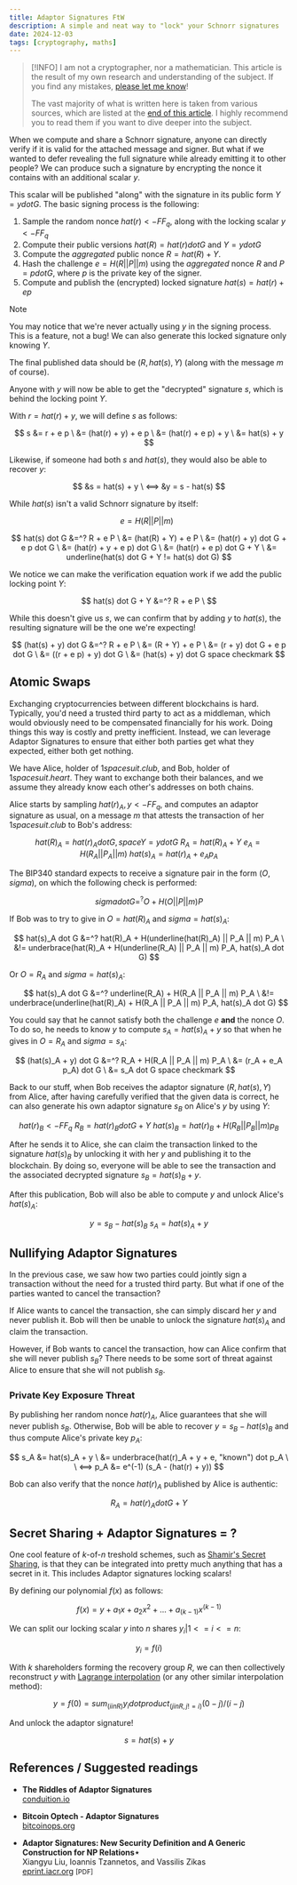 ```yaml
---
title: Adaptor Signatures FtW
description: A simple and neat way to "lock" your Schnorr signatures
date: 2024-12-03
tags: [cryptography, maths]
---
```


> [!INFO]
> I am not a cryptographer, nor a mathematician. This article is the result of my own research and understanding of the subject. If you find any mistakes, [please let me know](mailto:hi@cstef.dev)!
>
> The vast majority of what is written here is taken from various sources, which are listed at the [end of this article](#references--suggested-readings). I highly recommend you to read them if you want to dive deeper into the subject.

When we compute and share a Schnorr signature, anyone can directly verify if it is valid for the attached message and signer. But what if we wanted to defer revealing the full signature while already emitting it to other people? We can produce such a signature by encrypting the nonce it contains with an additional scalar $y$.

This scalar will be published "along" with the signature in its public form $Y = y dot G$. The basic signing process is the following:

1. Sample the random nonce $hat(r) <- FF_q$, along with the locking scalar $y <- FF_q$
2. Compute their public versions $hat(R) = hat(r) dot G$ and $Y = y dot G$
3. Compute the _aggregated_ public nonce $R = hat(R) + Y$.
4. Hash the challenge $e = H(R || P || m)$ using the _aggregated_ nonce $R$ and $P = p dot G$, where $p$ is the private key of the signer.
5. Compute and publish the (encrypted) locked signature $hat(s) = hat(r) + e p$

> [!NOTE]
> You may notice that we're never actually using $y$ in the signing process. This is a feature, not a bug! We can also generate this locked signature only knowing $Y$.

The final published data should be $(R, hat(s), Y)$ (along with the message $m$ of course).

Anyone with $y$ will now be able to get the "decrypted" signature $s$, which is behind the locking point $Y$.

With $r = hat(r) + y$, we will define $s$ as follows:

$$
s &= r + e p \
  &= (hat(r) + y) + e p \
  &= (hat(r) + e p) + y \
  &= hat(s) + y
$$

Likewise, if someone had both $s$ and $hat(s)$, they would also be able to recover $y$:

$$
&s = hat(s) + y \
<==> &y = s - hat(s)
$$

While $hat(s)$ isn't a valid Schnorr signature by itself:

$$
e = H(R || P || m) \ \
$$

$$
hat(s) dot G &=^? R + e P \
             &= (hat(R) + Y) + e P \
             &= (hat(r) + y) dot G + e p dot G \
             &= (hat(r) + y + e p) dot G \
             &= (hat(r) + e p) dot G + Y \
             &= underline(hat(s) dot G + Y != hat(s) dot G)
$$

We notice we can make the verification equation work if we add the public locking point $Y$:

$$
hat(s) dot G + Y &=^? R + e P \
$$

While this doesn't give us $s$, we can confirm that by adding $y$ to $hat(s)$, the resulting signature will be the one we're expecting!

$$
(hat(s) + y) dot G &=^? R + e P \
                   &= (R + Y) + e P \
                   &= (r + y) dot G + e p dot G \
                   &= ((r + e p) + y) dot G \
                   &= (hat(s) + y) dot G space checkmark
$$

## Atomic Swaps

Exchanging cryptocurrencies between different blockchains is hard. Typically, you'd need a trusted third party to act as a middleman, which would obviously need to be compensated financially for his work. Doing things this way is costly and pretty inefficient. Instead, we can leverage Adaptor Signatures to ensure that either both parties get what they expected, either both get nothing.

We have Alice, holder of $1 space suit.club$, and Bob, holder of $1 space suit.heart$. They want to exchange both their balances, and we assume they already know each other's addresses on both chains.

Alice starts by sampling $hat(r)_A, y <- FF_q$, and computes an adaptor signature as usual, on a message $m$ that attests the transaction of her $1 space suit.club$ to Bob's address:

$$
hat(R)_A = hat(r)_A dot G, space Y = y dot G \
R_A = hat(R)_A + Y \
e_A = H(R_A || P_A || m) \
hat(s)_A = hat(r)_A + e_A p_A
$$

The BIP340 standard expects to receive a signature pair in the form $(O, sigma)$, on which the following check is performed:

$$
sigma dot G =^? O + H(O || P || m) P
$$

If Bob was to try to give in $O = hat(R)_A$ and $sigma = hat(s)_A$:

$$
hat(s)_A dot G &=^? hat(R)_A + H(underline(hat(R)_A) || P_A || m) P_A \
             &!= underbrace(hat(R)_A + H(underline(R_A) || P_A || m) P_A, hat(s)_A dot G)
$$

Or $O = R_A$ and $sigma = hat(s)_A$:

$$
hat(s)_A dot G &=^? underline(R_A) + H(R_A || P_A || m) P_A \
             &!= underbrace(underline(hat(R)_A) + H(R_A || P_A || m) P_A, hat(s)_A dot G)
$$

You could say that he cannot satisfy both the challenge $e$ **and** the nonce $O$. To do so, he needs to know $y$ to compute $s_A = hat(s)_A + y$ so that when he gives in $O = R_A$ and $sigma = s_A$:

$$
(hat(s)_A + y) dot G &=^? R_A + H(R_A || P_A || m) P_A \
                   &= (r_A + e_A p_A) dot G \
                   &= s_A dot G space checkmark
$$

Back to our stuff, when Bob receives the adaptor signature $(R, hat(s), Y)$ from Alice, after having carefully verified that the given data is correct, he can also generate his own adaptor signature $s_B$ on Alice's $y$ by using $Y$:

$$
hat(r)_B <- FF_q \
R_B = hat(r)_B dot G + Y \
hat(s)_B = hat(r)_B + H(R_B || P_B || m) p_B
$$

After he sends it to Alice, she can claim the transaction linked to the signature $hat(s)_B$ by unlocking it with her $y$ and publishing it to the blockchain. By doing so, everyone will be able to see the transaction and the associated decrypted signature $s_B = hat(s)_B + y$.

After this publication, Bob will also be able to compute $y$ and unlock Alice's $hat(s)_A$:

$$
y = s_B - hat(s)_B \
s_A = hat(s)_A + y
$$

## Nullifying Adaptor Signatures

In the previous case, we saw how two parties could jointly sign a transaction without the need for a trusted third party. But what if one of the parties wanted to cancel the transaction? 

If Alice wants to cancel the transaction, she can simply discard her $y$ and never publish it. Bob will then be unable to unlock the signature $hat(s)_A$ and claim the transaction.

However, if Bob wants to cancel the transaction, how can Alice confirm that she will never publish $s_B$? There needs to be some sort of threat against Alice to ensure that she will not publish $s_B$.

### Private Key Exposure Threat

By publishing her random nonce $hat(r)_A$, Alice guarantees that she will never publish $s_B$. Otherwise, Bob will be able to recover $y = s_B - hat(s)_B$ and thus compute Alice's private key $p_A$:

$$
s_A &= hat(s)_A + y \
    &= underbrace(hat(r)_A + y + e, "known") dot p_A \ \
<==> p_A &= e^(-1) (s_A - (hat(r) + y))
$$

Bob can also verify that the nonce $hat(r)_A$ published by Alice is authentic:

$$
R_A = hat(r)_A dot G + Y
$$

## Secret Sharing + Adaptor Signatures = ?

One cool feature of $k$-of-$n$ treshold schemes, such as [Shamir's Secret Sharing](/posts/shamir), is that they can be integrated into pretty much anything that has a secret in it. This includes Adaptor signatures locking scalars!

By defining our polynomial $f(x)$ as follows:

$$
f(x) = y + a_1 x + a_2 x^2 + ... + a_(k-1) x^(k-1)
$$

We can split our locking scalar $y$ into $n$ shares $y_i | 1 <= i <= n$:

$$
y_i = f(i)
$$

With $k$ shareholders forming the recovery group $R$, we can then collectively reconstruct $y$ with [Lagrange interpolation](/posts/lagrange) (or any other similar interpolation method):

$$
y = f(0) = sum_(i in R) y_i dot product_(j in R, j!=i) (0-j)/(i-j)
$$

And unlock the adaptor signature!

$$
s = hat(s) + y
$$

## References / Suggested readings

- **The Riddles of Adaptor Signatures**  
    [conduition.io](https://conduition.io/scriptless/adaptorsigs)

- **Bitcoin Optech - Adaptor Signatures**  
    [bitcoinops.org](https://bitcoinops.org/en/topics/adaptor-signatures/)

- **Adaptor Signatures: New Security Definition and A Generic Construction for NP Relations⋆**  
    Xiangyu Liu, Ioannis Tzannetos, and Vassilis Zikas  
    [eprint.iacr.org](https://eprint.iacr.org/2024/1051.pdf) <small>[PDF]<small>